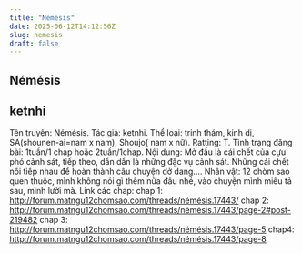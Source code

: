 ```yaml
---
title: "Némésis"
date: 2025-06-12T14:12:56Z
slug: nemesis
draft: false
---
```


## Némésis

## ketnhi

Tên truyện: Némésis.
Tác giả: ketnhi.
Thể loại: trinh thám, kinh dị, SA(shounen-ai=nam x nam), Shoujo( nam x nữ).
Ratting: T.
Tình trạng đăng bài: 1tuần/1 chap hoặc 2tuần/1chap.
Nội dung: Mở đầu là cái chết của cựu phó cảnh sát, tiếp theo, dần dần là những đặc vụ cảnh sát. Những cái chết nối tiếp nhau để hoàn thành câu chuyện dở dang....
Nhân vật: 12 chòm sao quen thuộc, mình không nói gì thêm nữa đâu nhé, vào chuyện mình miêu tả sau, mình lười mà. 
Link các chap:
 chap 1: http://forum.matngu12chomsao.com/threads/némésis.17443/
chap 2: http://forum.matngu12chomsao.com/threads/némésis.17443/page-2#post-219482
chap 3: http://forum.matngu12chomsao.com/threads/némésis.17443/page-5 
chap4: http://forum.matngu12chomsao.com/threads/némésis.17443/page-8